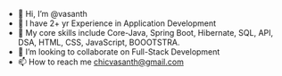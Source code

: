 - 👋 Hi, I’m @vasanth
- 👀 I have 2+ yr Experience in Application Development
- 🌱 My core skills include Core-Java, Spring Boot, Hibernate, SQL, API, DSA, HTML, CSS, JavaScript, BOOOTSTRA.
- 💞️ I’m looking to collaborate on Full-Stack Development
- 📫 How to reach me chicvasanth@gmail.com

<!---
vasanth5627/vasanth5627 is a ✨ special ✨ repository because its `README.md` (this file) appears on your GitHub profile.
You can click the Preview link to take a look at your changes.
--->
